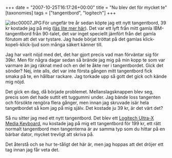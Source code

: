 +++
date = "2007-10-25T16:17:26+00:00"
title = "Nu blev det för mycket te"
[taxonomies]
tags = ["tangentbord", "logitech"]
+++

<img src="/images/2007/10/dsc00007.JPG" title="dsc00007.JPG" alt="dsc00007.JPG" align="left" />För ungefär tre år sedan köpte jag ett nytt tangentbord, 39 kr kostade jag på mig ([läs lite mer här][1]). Det var ett lyft från mitt gamla IBM-tangentbord från 90-talet, det var inget speciellt jämfört från det gamla förutom att det var tystare. Jag hade börjat tröttat på det gamlas klick-kopeli-klick-ljud som många säkert känner till.

Jag har varit nöjd med det, det har gjort precis vad man förväntar sig för 39kr. Men för några dagar sedan så brände jag mig på min kopp te som var varmare än jag räknat med och en del te åkte ner i tangentbordet. Gick det sönder? Nej, inte alls, det var inte första gången mitt tangentbord fick smaka på te, en hållbar rackare. Jag torkade upp så gott det gick och kände mig nöjd.

Det gick en dag, då började problemet. Mellanslagsknappen blev seg, precis som det hade suttit ett tuggummi under. Jag bände loss tangenten och försökte rengöra flera gånger, men innan jag skruvade isär hela tangetbordet så kom jag på mig själv. Det kostade ju 39 kr, är det värt det?

Så nu sitter jag med ett nytt tangentbord. Det blev ett [Logitech Ultra-X Media Keyboard][2], nu kostade jag på mig ett tangentbord för 199 kr, ett rätt normalt tangentbord men tangenterna är av samma typ som du hittar på en bärbar dator, mycket trevligt att skriva på.

Det återstå och se hur te-tåligt det här är, men jag hoppas att det dröjer ett tag innan jag får veta det.



<small></small>

 [1]: https://nsg.cc/post/2006/fn-knapp/
 [2]: http://www.webhallen.com/prod.php?id=48929
